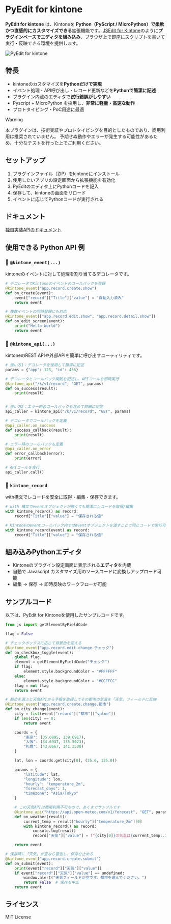 # PyEdit for kintone

**PyEdit for kintone** は、Kintoneを **Python（PyScript / MicroPython）で柔軟かつ直感的にカスタマイズできる**拡張機能です。[JSEdit for Kintone](https://cybozu.dev/ja/kintone/tips/development/plugins/sample-plugin/jsedit-for-kintone-plugin/)のように**プラグインベースでエディタを組み込み**、ブラウザ上で即座にスクリプトを書いて実行・反映できる環境を提供します。

![PyEdit for kintone](./img/screenshot.avif)

## 特長

- kintoneのカスタマイズを**Pythonだけで実現**
- イベント処理・API呼び出し・レコード更新などを**Pythonで簡潔に記述**
- プラグイン内蔵のエディタで**試行錯誤がしやすい**
- Pyscript + MicroPython を採用し、**非常に軽量・高速な動作**
- プロトタイピング・PoC用途に最適

> [!WARNING]
> 本プラグインは、技術実証やプロトタイピングを目的としたものであり、商用利用は推奨されていません。
> 予期せぬ動作やエラーが発生する可能性があるため、十分なテストを行った上でご利用ください。

## セットアップ

1. プラグインファイル（ZIP）をkintoneにインストール
2. 使用したいアプリの設定画面から拡張機能を有効化
3. PyEditのエディタ上にPythonコードを記入
4. 保存して、kintoneの画面をリロード
5. イベントに応じてPythonコードが実行される

## ドキュメント

[独自実装APIのドキュメント](./api_document_ja.md)

## 使用できる Python API 例

### 🔹 `@kintone_event(...)`

kintoneのイベントに対して処理を割り当てるデコレータです。

```python
# デコレータでKintoneのイベントのコールバックを登録
@kintone_event("app.record.create.show")
def on_create(event):
    event["record"]["Title"]["value"] = "自動入力済み"
    return event

# 複数イベントの同時登録にも対応
@kintone_event(["app.record.edit.show", "app.record.detail.show"])
def on_edit_screen(event):
    print("Hello World")
    return event
```

### 🔹 `@kintone_api(...)`

kintoneのREST APIや外部APIを簡単に呼び出すユーティリティです。

```python
# 使い方1：デコレータを使用して簡潔に記述
params = {"app": 123, "id": 456}

# デコレータとコールバック関数を記述し、APIコールを即時実行
@kintone_api("/k/v1/record", "GET", params)
def on_success(result):
    print(result)


# 使い方2：エラー時のコールバックも含めて詳細に記述
api_caller = kintone_api("/k/v1/record", "GET", params)

# デコレータでコールバックを定義
@api_caller.on_success
def success_callback(result):
    print(result)

# エラー時のコールバックも定義
@api_caller.on_error
def error_callback(error):
    print(error)

# APIコールを実行
api_caller.call()
```

### 🔹 `kintone_record`

with構文でレコードを安全に取得・編集・保存できます。

```python
# with 構文でeventオブジェクトが無くても簡潔にレコードを取得/編集
with kintone_record() as record:
    record["Title"]["value"] = "保存される値"

# Kintoneのeventコールバック内ではeventオブジェクトを渡すことで同じコードで実行可能
with kintone_record(event) as record:
    record["Title"]["value"] = "保存される値"
```


## 組み込みPythonエディタ

- Kintoneのプラグイン設定画面に表示される**エディタ**を内蔵
- 自動で Javascript カスタマイズ用のソースコードに変換しアップロード可能
- 編集 → 保存 → 即時反映のワークフローが可能


## サンプルコード
以下は、PyEdit for Kintoneを使用したサンプルコードです。

```python
from js import getElementByFieldCode

flag = False

# チェックボックスに応じて背景色を変える
@kintone_event("app.record.edit.change.チェック")
def on_checkbox_toggle(event):
    global flag
    element = getElementByFieldCode("チェック")
    if flag:
        element.style.backgroundColor = "#FFFFFF"
    else:
        element.style.backgroundColor = "#CCFFCC"
    flag = not flag
    return event

# 都市を選ぶと天気APIから予報を取得してその都市の気温を「天気」フィールドに反映
@kintone_event("app.record.create.change.都市")
def on_city_change(event):
    city = list(event["record"]["都市"]["value"])
    if len(city) == 0:
        return event

    coords = {
        "東京": (35.6895, 139.6917),
        "大阪": (34.6937, 135.5023),
        "札幌": (43.0667, 141.3500)
    }

    lat, lon = coords.get(city[0], (35.0, 135.0))

    params = {
        "latitude": lat,
        "longitude": lon,
        "hourly": "temperature_2m",
        "forecast_days": 1,
        "timezone": "Asia/Tokyo"
    }

    # この天気APIは商用利用不可なので、あくまでサンプルです
    @kintone_api("https://api.open-meteo.com/v1/forecast", "GET", params)
    def on_weather(result):
        current_temp = result["hourly"]["temperature_2m"][0]
        with kintone_record() as record:
            console.log(result)
            record["天気"]["value"] = f"{city[0]}の気温は{current_temp:.1f}°C"

    return event

# 保存時に「天気」が空なら警告し、保存を止める
@kintone_event("app.record.create.submit")
def on_submit(event):
    print(event["record"]["天気"]["value"])
    if event["record"]["天気"]["value"] == undefined:
        window.alert("天気フィールドが空です。都市を選んでください。")
        return False  # 保存を中止
    return event
```

## ライセンス

MIT License
